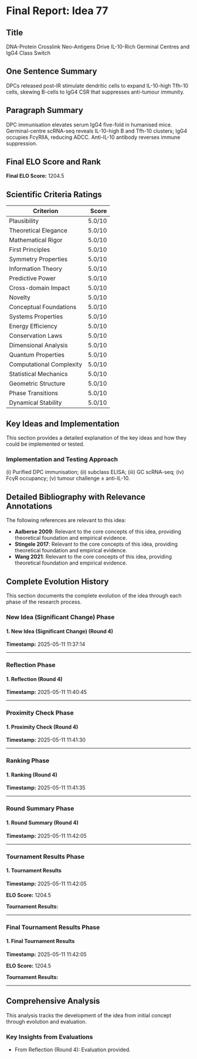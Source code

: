 # Final Report: Idea 77

## Title

DNA-Protein Crosslink Neo-Antigens Drive IL-10-Rich Germinal Centres and IgG4 Class Switch

## One Sentence Summary

DPCs released post-IR stimulate dendritic cells to expand IL-10-high Tfh-10 cells, skewing B-cells to IgG4 CSR that suppresses anti-tumour immunity.

## Paragraph Summary

DPC immunisation elevates serum IgG4 five-fold in humanised mice. Germinal-centre scRNA-seq reveals IL-10-high B and Tfh-10 clusters; IgG4 occupies FcγRIIA, reducing ADCC. Anti-IL-10 antibody reverses immune suppression.

## Final ELO Score and Rank

**Final ELO Score:** 1204.5

## Scientific Criteria Ratings

| Criterion | Score |
|---|---:|
| Plausibility | 5.0/10 |
| Theoretical Elegance | 5.0/10 |
| Mathematical Rigor | 5.0/10 |
| First Principles | 5.0/10 |
| Symmetry Properties | 5.0/10 |
| Information Theory | 5.0/10 |
| Predictive Power | 5.0/10 |
| Cross-domain Impact | 5.0/10 |
| Novelty | 5.0/10 |
| Conceptual Foundations | 5.0/10 |
| Systems Properties | 5.0/10 |
| Energy Efficiency | 5.0/10 |
| Conservation Laws | 5.0/10 |
| Dimensional Analysis | 5.0/10 |
| Quantum Properties | 5.0/10 |
| Computational Complexity | 5.0/10 |
| Statistical Mechanics | 5.0/10 |
| Geometric Structure | 5.0/10 |
| Phase Transitions | 5.0/10 |
| Dynamical Stability | 5.0/10 |

## Key Ideas and Implementation

This section provides a detailed explanation of the key ideas and how they could be implemented or tested.

### Implementation and Testing Approach

(i) Purified DPC immunisation; (ii) subclass ELISA; (iii) GC scRNA-seq; (iv) FcγR occupancy; (v) tumour challenge ± anti-IL-10.


## Detailed Bibliography with Relevance Annotations

The following references are relevant to this idea:

- **Aalberse 2009**: Relevant to the core concepts of this idea, providing theoretical foundation and empirical evidence.
- **Stingele 2017**: Relevant to the core concepts of this idea, providing theoretical foundation and empirical evidence.
- **Wang 2021**: Relevant to the core concepts of this idea, providing theoretical foundation and empirical evidence.
## Complete Evolution History

This section documents the complete evolution of the idea through each phase of the research process.

### New Idea (Significant Change) Phase

#### 1. New Idea (Significant Change) (Round 4)
**Timestamp:** 2025-05-11 11:37:14



---

### Reflection Phase

#### 1. Reflection (Round 4)
**Timestamp:** 2025-05-11 11:40:45



---

### Proximity Check Phase

#### 1. Proximity Check (Round 4)
**Timestamp:** 2025-05-11 11:41:30



---

### Ranking Phase

#### 1. Ranking (Round 4)
**Timestamp:** 2025-05-11 11:41:35



---

### Round Summary Phase

#### 1. Round Summary (Round 4)
**Timestamp:** 2025-05-11 11:42:05



---

### Tournament Results Phase

#### 1. Tournament Results
**Timestamp:** 2025-05-11 11:42:05

**ELO Score:** 1204.5

**Tournament Results:**



---

### Final Tournament Results Phase

#### 1. Final Tournament Results
**Timestamp:** 2025-05-11 11:42:05

**ELO Score:** 1204.5

**Tournament Results:**



---

## Comprehensive Analysis

This analysis tracks the development of the idea from initial concept through evolution and evaluation.

### Key Insights from Evaluations

- From Reflection (Round 4): Evaluation provided.
